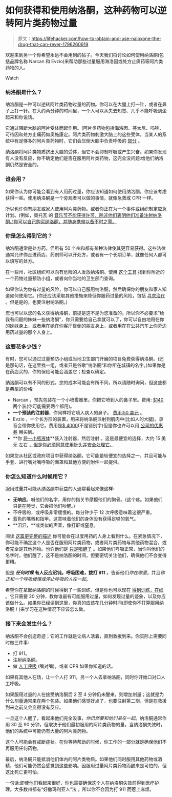 # 如何获得和使用纳洛酮，这种药物可以逆转阿片类药物过量

> 原文：<https://lifehacker.com/how-to-obtain-and-use-naloxone-the-drug-that-can-rever-1796260619>

欢迎来到另一个你希望永远不会用到的帖子。今天我们将讨论如何使用纳洛酮(包括品牌名称 Narcan 和 Evzio)来帮助那些过量服用海洛因或处方止痛药等阿片类药物的人。

Watch

### 纳洛酮是什么？

纳洛酮是一种可以逆转阿片类药物过量的药物。你可以在大腿上打一针，或者在鼻子上打一针。在大约两分钟的时间里，一个人可以从失去知觉、几乎不能呼吸到坐起来和你说话。

它通过阻断大脑的阿片受体而起作用。(阿片类药物包括海洛因、芬太尼、吗啡、可待因和处方止痛药如奥施康定。阿片类药物刺激大脑上的这些受体，当某人的系统中有足够多的阿片类药物时，它们会压倒大脑中负责呼吸的 [部分](http://brainmadesimple.com/medulla-oblongata.html) 。

纳洛酮将阿片类物质挤出大脑的受体，但它不会抑制呼吸或产生兴奋。如果你发现有人没有反应，你不确定他们是否在服用阿片类药物，这完全没问题:给他们纳洛酮仍然是安全的。

### 谁会用？

如果你认为你可能会看到有人用药过量，你应该知道如何使用纳洛酮，你应该考虑获得一些。使用纳洛酮是一个旁观者可以做的事情，就像急救或 CPR 一样。

所以也许你有朋友或家人使用阿片类药物。或者你正在为一个事件或组织制定应急计划。(例如，奥托瓦 的 [音乐节不能获得许可，除非他们表明他们准备注射纳洛酮。)你可以自己购买纳洛酮，并随身携带以备不时之需。](http://www.cbc.ca/news/canada/ottawa/naloxone-training-ottawa-festival-prom-1.4164144)

### 你是怎么得到它的？

纳洛酮通常是处方药，但所有 50 个州和都有某种法律使其更容易获得。这些法律通常允许你走进药店，药剂师可以开处方，或者有一个长期订单，就像任何人都可以填写的处方。

在一些州，社区组织可以向有危险的人发放纳洛酮。使用 [这个工具](http://hopeandrecovery.org/locations/) 找到你附近的一个药物过量预防小组，或者向你当地的卫生部门查询。

如果你认为你有过量的风险，你可以自己服用纳洛酮，然后确保你的朋友和家人知道如何使用它。(你还应该采取其他措施来降低你服药过量的风险，包括 [寻求治疗](https://findtreatment.samhsa.gov/) 。但是是的，也要注射纳洛酮。)

您也可以以您的名义获得纳洛酮，前提是这不是为您准备的。所以你不必要求“给我有问题的妹妹一些纳洛酮”，你只需要给自己拿就可以了，你可以自由地用在你的妹妹身上，或者用在她在你客厅昏倒的朋友身上，或者用在在公共汽车上你旁边用药过量的那个人身上。

### 这要花多少钱？

有时，您可以通过过量预防小组或当地卫生部门开展的项目免费获得纳洛酮。(还是那句话，在这里找一组，或者只是谷歌“纳洛酮”和你所在城镇的名字。)如果你是在药店买的，你的保险可能会涵盖它；检查以确定。

纳洛酮可以有不同的形式。您的成本可能会有所不同，所以请随时询问，但这些都是典型的价格:

*   Narcan ，预先包装在一个小喷雾器里。你把它喷到人的鼻子里。费用: [$140](https://www.goodrx.com/narcan?drug-name=narcan) 两个装(你可能需要两个都用)。
*   **一个预装的注射器**，你同样将它喷入病人的鼻子。 [费用:50 美元](https://www.mountainside-medical.com/products/overdose-prefilled-syringe-2ml-over-the-counter) 。
*   Evzio ，一个长方形的装置，用来将纳洛酮注射到肌肉中(比如人的大腿)。录音会带你使用它。费用是[$ 4000](https://www.goodrx.com/evzio?drug-name=evzio)(不是错别字)但是你也许可以用 [公司的优惠券](https://evzio.com/patient/evzio-savings/) 用买到。
*   **你 [将一小瓶液体](http://www.prescribetoprevent.org/wp-content/uploads/2012/11/one-pager_22.pdf)**装入注射器，然后注射 。这是最便宜的选择，大约 15 美元 左右 [，但是你必须同意使用针头并安全处理它。](https://www.goodrx.com/naloxone?drug-name=naloxone&form=vial)

如果您从社区或政府项目中获得纳洛酮，它可能是较便宜的选择之一，并且可能与手套、进行嘴对嘴呼吸的面罩和其他方便的附件一起提供。

### 你怎么知道什么时候用它？

服用过量并可能从纳洛酮中获益的人通常看起来像这样:

*   **无响应**。喊他们的名字，用你的指关节摩擦他们的胸骨。(这个疼。如果他们只是在睡觉，它会把他们吵醒。)
*   不呼吸的，或呼吸非常缓慢的。每分钟少于 12 次呼吸意味着这很严重。
*   蓝色的嘴唇和指甲。这意味着他们的身体没有获得足够的氧气。
*   **汩汩，**或类似的声音，像打鼾或窒息。

阅读 [这篇更完整的描述](http://harmreduction.org/issues/overdose-prevention/overview/overdose-basics/recognizing-opioid-overdose/) 你可能会在过度用药的人身上看到什么。在紧急情况下，你可能不确定这个人是否在服用阿片类药物，或者阿片类药物与其他药物混合，或者完全是其他药物。也许他们是 [只是喝醉了](https://lifehacker.com/is-your-friend-sleep-it-off-drunk-or-call-911-drunk-1725380214) 。如果他们呼吸正常，当你叫他们的名字时，他们醒了，这不是纳洛酮的时间，但要密切关注他们，确保他们不会变得更糟。

但是 ***任何时候*** **有人反应迟钝，呼吸困难，拨打 911** 。告诉他们*你在哪里*，并且*你正和一个呼吸缓慢或停止呼吸的人在一起*。

希望你在拿起纳洛酮的时候得到了一些训练，但是你也可以现在 [得到训练，在线](http://www.getnaloxonenow.org/signup.aspx) 。它只需要 20 分钟，教你谁最有可能服用过量，如何发现过量的迹象，以及你应该做什么。如果你已经读到这里，你真的应该花几分钟时间(即使你不打算服用纳洛酮！)来学习在这种情况下应该怎么做。

### 接下来会发生什么？

纳洛酮不会创造奇迹；它的工作就是让病人活着，直到救援到来。你实际上需要同时做三件事:

*   打 911。
*   注射纳洛酮。
*   做 [人工呼吸](https://www.saintlukeshealthsystem.org/health-library/first-aid-rescue-breathing) (嘴对嘴)，或者 CPR 如果你知道的话。

如果有其他人在场，让一个人打 911，另一个人去拿纳洛酮，同时你开始口对口人工呼吸。

如果服用过量的人在接受纳洛酮后 2 至 4 分钟仍未醒来，则增加剂量；这就是为什么剂量通常来在两个包装。如果他们感觉好点了，也要注射第二剂，但是在救援到来之前又会变得没有反应。

一旦这个人醒了，看起来他们完全没事，*你仍然要和他们呆在一起*。纳洛酮通常作用 30 至 90 分钟，但取决于他们最初服用的阿片类药物的量，当纳洛酮失效时，他们的系统中可能仍有大量的阿片类药物。

这个人可能会有戒断症状。在你等待帮助的时候，你工作的一部分就是确保他们不再服用任何药物。

最后，纳洛酮只能抵消他们体内的阿片类物质。如果他们同时服用其他药物或酒精，他们可能仍然会感觉到这些影响。因服用过量阿片类药物而醒来是可怕的，但这比死亡更可怕。

一句话:即使他们看起来很好，你也需要确保这个人在纳洛酮失效前得到医疗护理。大多数州都有“好撒玛利亚人”法 ，所以你不会因为打 911 而惹上麻烦。